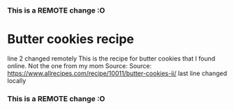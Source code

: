 ### This is a REMOTE change :O
# Butter cookies recipe 
line 2 changed remotely
This is the recipe for butter cookies that I found online. Not the one from my mom
Source: Source: https://www.allrecipes.com/recipe/10011/butter-cookies-ii/
last line changed locally
### This is a REMOTE change :O
